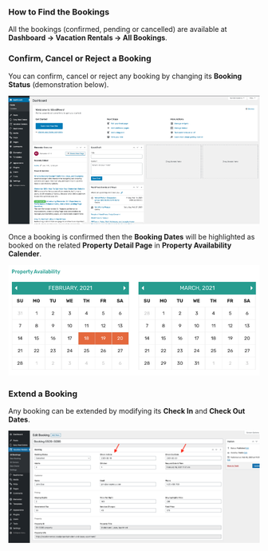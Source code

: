 ### **How to Find the Bookings**

All the bookings (confirmed, pending or cancelled) are available at **Dashboard &rarr; Vacation Rentals &rarr; All Bookings**.

### **Confirm, Cancel or Reject a Booking**

You can confirm, cancel or reject any booking by changing its **Booking Status** (demonstration below).

![Vacation Rentals Booking](images/vacation-rentals/booking-confirmed-cancelled.gif)

Once a booking is confirmed then the **Booking Dates** will be highlighted as booked on the related **Property Detail Page** in **Property Availability Calender**.

![Vacation Rentals Booking](images/vacation-rentals/property-availability-modern.png)

### **Extend a Booking**

Any booking can be extended by modifying its **Check In** and **Check Out Dates**.

![Vacation Rentals Booking](images/vacation-rentals/extend-booking.png)